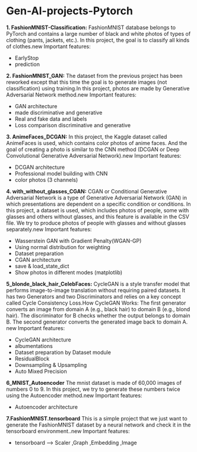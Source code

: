 # Gen-AI-projects-Pytorch

**1. FashionMNIST-Classification:**
FashionMNIST database belongs to PyTorch and contains a large number of black and white photos of types of clothing (pants, jackets, etc.). In this project, the goal is to classify all kinds of clothes.new Important features: 
- EarlyStop
- prediction


**2. FashionMNIST_GAN:** 
The dataset from the previous project has been reworked except that this time the goal is to generate images (not classification) using training.In this project, photos are made by Generative Adversarial Network method.new Important features: 
- GAN architecture
- made discriminative and generative
- Real and fake data and labels
- Loss comparison discriminative and generative


**3. AnimeFaces_DCGAN:** 
In this project, the Kaggle dataset called AnimeFaces is used, which contains color photos of anime faces. And the goal of creating a photo is similar to the CNN method (DCGAN or Deep Convolutional Generative Adversarial Network).new Important features:
- DCGAN architecture
- Professional model building with CNN
- color photos (3 channels)


**4. with_without_glasses_CGAN:** 
CGAN or Conditional Generative Adversarial Network is a type of Generative Adversarial Network (GAN) in which presentations are dependent on a specific condition or conditions. In this project, a dataset is used, which includes photos of people, some with glasses and others without glasses, and this feature is available in the CSV file. We try to produce photos of people with glasses and without glasses separately.new Important features:
- Wasserstein GAN with Gradient Penalty(WGAN-GP)
- Using normal distribution for weighting
- Dataset preparation
- CGAN architecture
- save & load_state_dict
- Show photos in different modes (matplotlib)

**5_blonde_black_hair_CelebFaces:**
CycleGAN is a style transfer model that performs image-to-image translation without requiring paired datasets. It has two Generators and two Discriminators and relies on a key concept called Cycle Consistency Loss.How CycleGAN Works:
The first generator converts an image from domain A (e.g., black hair) to domain B (e.g., blond hair).
The discriminator for B checks whether the output belongs to domain B.
The second generator converts the generated image back to domain A.
new Important features:
- CycleGAN architecture
- albumentations
- Dataset preparation by Dataset module
- ResidualBlock
- Downsampling & Upsampling
- Auto Mixed Precision

**6_MNIST_Autoencoder**
The mnist dataset is made of 60,000 images of numbers 0 to 9. In this project, we try to generate these numbers twice using the Autoencoder method.new Important features:
- Autoencoder architecture

**7.FashionMNIST.tensorboard**
This is a simple project that we just want to generate the FashionMNIST dataset by a neural network and check it in the tensorboard environment..new Important features:
- tensorboard --> Scaler ,Graph ,Embedding ,Image 

